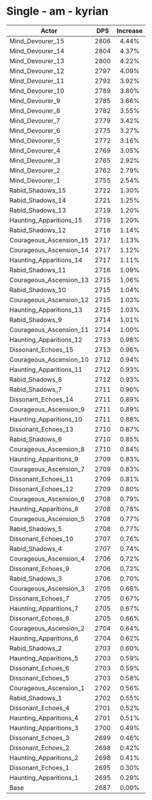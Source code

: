 # Single - am - kyrian
| Actor | DPS | Increase |
|---|:---:|:---:|
|Mind_Devourer_15|2806|4.44%|
|Mind_Devourer_14|2804|4.37%|
|Mind_Devourer_13|2800|4.22%|
|Mind_Devourer_12|2797|4.09%|
|Mind_Devourer_11|2792|3.92%|
|Mind_Devourer_10|2789|3.80%|
|Mind_Devourer_9|2785|3.66%|
|Mind_Devourer_8|2782|3.55%|
|Mind_Devourer_7|2779|3.42%|
|Mind_Devourer_6|2775|3.27%|
|Mind_Devourer_5|2772|3.16%|
|Mind_Devourer_4|2769|3.05%|
|Mind_Devourer_3|2765|2.92%|
|Mind_Devourer_2|2762|2.79%|
|Mind_Devourer_1|2755|2.54%|
|Rabid_Shadows_15|2722|1.30%|
|Rabid_Shadows_14|2721|1.25%|
|Rabid_Shadows_13|2719|1.20%|
|Haunting_Apparitions_15|2719|1.20%|
|Rabid_Shadows_12|2718|1.14%|
|Courageous_Ascension_15|2717|1.13%|
|Courageous_Ascension_14|2717|1.12%|
|Haunting_Apparitions_14|2717|1.11%|
|Rabid_Shadows_11|2716|1.09%|
|Courageous_Ascension_13|2715|1.06%|
|Rabid_Shadows_10|2715|1.04%|
|Courageous_Ascension_12|2715|1.03%|
|Haunting_Apparitions_13|2715|1.03%|
|Rabid_Shadows_9|2714|1.01%|
|Courageous_Ascension_11|2714|1.00%|
|Haunting_Apparitions_12|2713|0.98%|
|Dissonant_Echoes_15|2713|0.96%|
|Courageous_Ascension_10|2712|0.94%|
|Haunting_Apparitions_11|2712|0.93%|
|Rabid_Shadows_8|2712|0.93%|
|Rabid_Shadows_7|2711|0.90%|
|Dissonant_Echoes_14|2711|0.89%|
|Courageous_Ascension_9|2711|0.89%|
|Haunting_Apparitions_10|2711|0.88%|
|Dissonant_Echoes_13|2710|0.87%|
|Rabid_Shadows_6|2710|0.85%|
|Courageous_Ascension_8|2710|0.84%|
|Haunting_Apparitions_9|2709|0.83%|
|Courageous_Ascension_7|2709|0.83%|
|Dissonant_Echoes_11|2709|0.81%|
|Dissonant_Echoes_12|2709|0.80%|
|Courageous_Ascension_6|2708|0.79%|
|Haunting_Apparitions_8|2708|0.78%|
|Courageous_Ascension_5|2708|0.77%|
|Rabid_Shadows_5|2708|0.77%|
|Dissonant_Echoes_10|2707|0.76%|
|Rabid_Shadows_4|2707|0.74%|
|Courageous_Ascension_4|2706|0.72%|
|Dissonant_Echoes_9|2706|0.72%|
|Rabid_Shadows_3|2706|0.70%|
|Courageous_Ascension_3|2705|0.68%|
|Dissonant_Echoes_7|2705|0.67%|
|Haunting_Apparitions_7|2705|0.67%|
|Dissonant_Echoes_8|2705|0.66%|
|Courageous_Ascension_2|2704|0.64%|
|Haunting_Apparitions_6|2704|0.62%|
|Rabid_Shadows_2|2703|0.60%|
|Haunting_Apparitions_5|2703|0.59%|
|Dissonant_Echoes_6|2703|0.59%|
|Dissonant_Echoes_5|2703|0.58%|
|Courageous_Ascension_1|2702|0.56%|
|Rabid_Shadows_1|2702|0.55%|
|Dissonant_Echoes_4|2701|0.52%|
|Haunting_Apparitions_4|2701|0.51%|
|Haunting_Apparitions_3|2700|0.49%|
|Dissonant_Echoes_3|2699|0.46%|
|Dissonant_Echoes_2|2698|0.42%|
|Haunting_Apparitions_2|2698|0.41%|
|Dissonant_Echoes_1|2695|0.30%|
|Haunting_Apparitions_1|2695|0.29%|
|Base|2687|0.00%|
